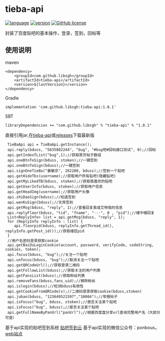 # tieba-api
[![language](https://img.shields.io/badge/language-java-blue.svg)](https://www.java.com)
[![version](https://img.shields.io/badge/version-v1.0.0-orange.svg)](https://mvnrepository.com/artifact/com.github.libsgh/tieba-api/1.0.0)
[![GitHub license](https://img.shields.io/github/license/libsgh/tieba-api.svg)](https://github.com/libsgh/tieba-api/blob/master/LICENSE)


封装了百度贴吧的基本操作，登录，签到，回帖等
## 使用说明
maven
```
<dependency>
    <groupId>com.github.libsgh</groupId>
    <artifactId>tieba-api</artifactId>
    <version>${lastVersion}</version>
</dependency>
```
Gradle
```
implementation 'com.github.libsgh:tieba-api:1.0.1'
```
SBT
```
libraryDependencies += "com.github.libsgh" % "tieba-api" % "1.0.1"
```
直接引用jar,在[tieba-api](http://mvnrepository.com/artifact/com.github.libsgh/tieba-api/)或[releases](https://github.com/libsgh/tieba-api/releases)下载最新版
```
 TieBaApi api = TieBaApi.getInstance();
 api.reply(bduss, "5635882244", "bug", "#bug吧#回帖接口测试", 0);//回帖
 api.getIndexTList("bug",1);//获取首页帖子数组
 api.oneBtnToSign(bduss, stoken);//一键签到
 api.oneBtnToSign(bduss);//一键签到
 api.signOneTieBa("姜敏京", 282280, bduss);//签到一个贴吧
 api.getHideTbs(username);//获取用户所有贴吧(隐藏贴吧)
 api.getMyLikedTB(bduss, stoken);//获取我喜欢的贴吧
 api.getUserInfo(bduss, stoken);//获取用户信息
 api.getHeadImg(username);//获取用户头像
 api.zhiDaoSign(bduss);//知道签到
 api.wenKuSign(bduss);//文库签到
 api.getMsg(bduss, "reply", 1);//查看回复我或艾特我的信息
 api.replyFloor(bduss, "tid", "fname", "···", 0 , "pid");//楼中楼回复
 List<ReplyInfo> list = api.getMsg(bduss, "reply", 1);
 for (ReplyInfo replyInfo : list) {
	api.floorpid(bduss, replyInfo.getThread_id(), replyInfo.getPost_id());//获取楼层pid
 }
 //用户名密码登录获取cookie
 api.getBaiDuLoginCookie(account, password, verifyCode, codeString, cookies, token);
 api.focus(bduss, "bug");//关注一个贴吧
 api.unfocus(bduss, "bug");//取消关注一个贴吧
 api.getQRCodeUrl();//获取登录二维码
 api.getFollowList(bduss);//获取关注的用户列表
 api.getFansList(bduss);//获取粉丝列表
 api.removeFans(bduss,fans_uid);//移除粉丝
 api.islogin(bduss);//检测bduss有效性
 api.getCookieFromQRCode(v);//二维码登录获取cookie(bduss,stoken)
 api.jubao(bduss, "123649521597","10004");//举报帖子
 api.isFocus("bug", bduss, stoken);//是否关注某个贴吧
 api.isFocus("bug", bduss);//是否关注某个贴吧
 api.getFullNameByPanUrl("panUrl");//根据百度盘分享url查询完整用户名（大部分可查）
```
基于api实现的贴吧签到系统 [贴吧签到云](https://tieba-tool.herokuapp.com)
基于api实现的微信公众号：ponbous，[web站点](http://noki.tk/tieba)

